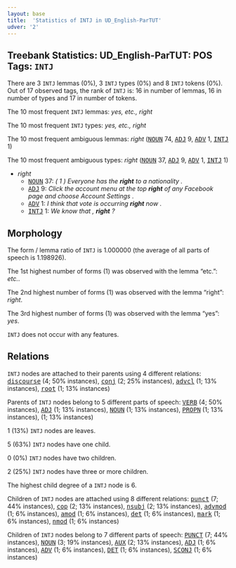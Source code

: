 ```yaml
---
layout: base
title:  'Statistics of INTJ in UD_English-ParTUT'
udver: '2'
---
```


## Treebank Statistics: UD_English-ParTUT: POS Tags: `INTJ`

There are 3 `INTJ` lemmas (0%), 3 `INTJ` types (0%) and 8 `INTJ` tokens (0%).
Out of 17 observed tags, the rank of `INTJ` is: 16 in number of lemmas, 16 in number of types and 17 in number of tokens.

The 10 most frequent `INTJ` lemmas: <em>yes, etc., right</em>

The 10 most frequent `INTJ` types:  <em>yes, etc., right</em>

The 10 most frequent ambiguous lemmas: <em>right</em> (<tt><a href="en_partut-pos-NOUN.html">NOUN</a></tt> 74, <tt><a href="en_partut-pos-ADJ.html">ADJ</a></tt> 9, <tt><a href="en_partut-pos-ADV.html">ADV</a></tt> 1, <tt><a href="en_partut-pos-INTJ.html">INTJ</a></tt> 1)

The 10 most frequent ambiguous types:  <em>right</em> (<tt><a href="en_partut-pos-NOUN.html">NOUN</a></tt> 37, <tt><a href="en_partut-pos-ADJ.html">ADJ</a></tt> 9, <tt><a href="en_partut-pos-ADV.html">ADV</a></tt> 1, <tt><a href="en_partut-pos-INTJ.html">INTJ</a></tt> 1)


* <em>right</em>
  * <tt><a href="en_partut-pos-NOUN.html">NOUN</a></tt> 37: <em>( 1 ) Everyone has the <b>right</b> to a nationality .</em>
  * <tt><a href="en_partut-pos-ADJ.html">ADJ</a></tt> 9: <em>Click the account menu at the top <b>right</b> of any Facebook page and choose Account Settings .</em>
  * <tt><a href="en_partut-pos-ADV.html">ADV</a></tt> 1: <em>I think that vote is occurring <b>right</b> now .</em>
  * <tt><a href="en_partut-pos-INTJ.html">INTJ</a></tt> 1: <em>We know that , <b>right</b> ?</em>

## Morphology

The form / lemma ratio of `INTJ` is 1.000000 (the average of all parts of speech is 1.198926).

The 1st highest number of forms (1) was observed with the lemma “etc.”: <em>etc.</em>.

The 2nd highest number of forms (1) was observed with the lemma “right”: <em>right</em>.

The 3rd highest number of forms (1) was observed with the lemma “yes”: <em>yes</em>.

`INTJ` does not occur with any features.


## Relations

`INTJ` nodes are attached to their parents using 4 different relations: <tt><a href="en_partut-dep-discourse.html">discourse</a></tt> (4; 50% instances), <tt><a href="en_partut-dep-conj.html">conj</a></tt> (2; 25% instances), <tt><a href="en_partut-dep-advcl.html">advcl</a></tt> (1; 13% instances), <tt><a href="en_partut-dep-root.html">root</a></tt> (1; 13% instances)

Parents of `INTJ` nodes belong to 5 different parts of speech: <tt><a href="en_partut-pos-VERB.html">VERB</a></tt> (4; 50% instances), <tt><a href="en_partut-pos-ADJ.html">ADJ</a></tt> (1; 13% instances), <tt><a href="en_partut-pos-NOUN.html">NOUN</a></tt> (1; 13% instances), <tt><a href="en_partut-pos-PROPN.html">PROPN</a></tt> (1; 13% instances),  (1; 13% instances)

1 (13%) `INTJ` nodes are leaves.

5 (63%) `INTJ` nodes have one child.

0 (0%) `INTJ` nodes have two children.

2 (25%) `INTJ` nodes have three or more children.

The highest child degree of a `INTJ` node is 6.

Children of `INTJ` nodes are attached using 8 different relations: <tt><a href="en_partut-dep-punct.html">punct</a></tt> (7; 44% instances), <tt><a href="en_partut-dep-cop.html">cop</a></tt> (2; 13% instances), <tt><a href="en_partut-dep-nsubj.html">nsubj</a></tt> (2; 13% instances), <tt><a href="en_partut-dep-advmod.html">advmod</a></tt> (1; 6% instances), <tt><a href="en_partut-dep-amod.html">amod</a></tt> (1; 6% instances), <tt><a href="en_partut-dep-det.html">det</a></tt> (1; 6% instances), <tt><a href="en_partut-dep-mark.html">mark</a></tt> (1; 6% instances), <tt><a href="en_partut-dep-nmod.html">nmod</a></tt> (1; 6% instances)

Children of `INTJ` nodes belong to 7 different parts of speech: <tt><a href="en_partut-pos-PUNCT.html">PUNCT</a></tt> (7; 44% instances), <tt><a href="en_partut-pos-NOUN.html">NOUN</a></tt> (3; 19% instances), <tt><a href="en_partut-pos-AUX.html">AUX</a></tt> (2; 13% instances), <tt><a href="en_partut-pos-ADJ.html">ADJ</a></tt> (1; 6% instances), <tt><a href="en_partut-pos-ADV.html">ADV</a></tt> (1; 6% instances), <tt><a href="en_partut-pos-DET.html">DET</a></tt> (1; 6% instances), <tt><a href="en_partut-pos-SCONJ.html">SCONJ</a></tt> (1; 6% instances)

